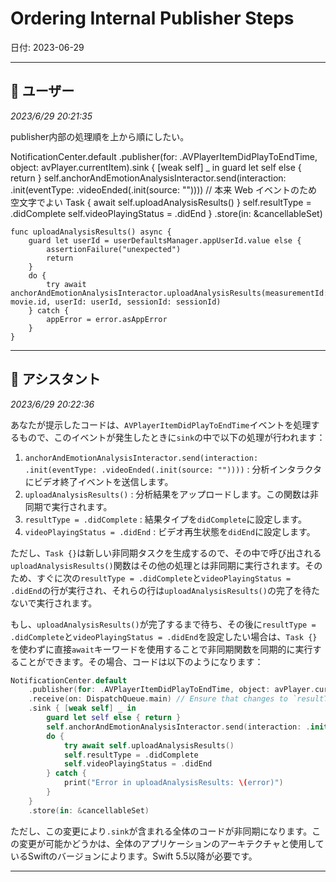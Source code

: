 # Ordering Internal Publisher Steps

日付: 2023-06-29

---

## 👤 ユーザー
*2023/6/29 20:21:35*

publisher内部の処理順を上から順にしたい。

NotificationCenter.default
            .publisher(for: .AVPlayerItemDidPlayToEndTime, object: avPlayer.currentItem).sink { [weak self] _ in
                guard let self else { return }
                self.anchorAndEmotionAnalysisInteractor.send(interaction: .init(eventType: .videoEnded(.init(source: "")))) // 本来 Web イベントのため空文字でよい
                Task {
                    await self.uploadAnalysisResults()
                }
                self.resultType = .didComplete
                self.videoPlayingStatus = .didEnd
            }
            .store(in: &cancellableSet)

    func uploadAnalysisResults() async {
        guard let userId = userDefaultsManager.appUserId.value else {
            assertionFailure("unexpected")
            return
        }
        do {
            try await anchorAndEmotionAnalysisInteractor.uploadAnalysisResults(measurementId: movie.id, userId: userId, sessionId: sessionId)
        } catch {
            appError = error.asAppError
        }
    }

---

## 🤖 アシスタント
*2023/6/29 20:22:36*

あなたが提示したコードは、`AVPlayerItemDidPlayToEndTime`イベントを処理するもので、このイベントが発生したときに`sink`の中で以下の処理が行われます：

1. `anchorAndEmotionAnalysisInteractor.send(interaction: .init(eventType: .videoEnded(.init(source: ""))))` : 分析インタラクタにビデオ終了イベントを送信します。
2. `uploadAnalysisResults()` : 分析結果をアップロードします。この関数は非同期で実行されます。
3. `resultType = .didComplete` : 結果タイプを`didComplete`に設定します。
4. `videoPlayingStatus = .didEnd` : ビデオ再生状態を`didEnd`に設定します。

ただし、`Task {}`は新しい非同期タスクを生成するので、その中で呼び出される`uploadAnalysisResults()`関数はその他の処理とは非同期に実行されます。そのため、すぐに次の`resultType = .didComplete`と`videoPlayingStatus = .didEnd`の行が実行され、それらの行は`uploadAnalysisResults()`の完了を待たないで実行されます。

もし、`uploadAnalysisResults()`が完了するまで待ち、その後に`resultType = .didComplete`と`videoPlayingStatus = .didEnd`を設定したい場合は、`Task {}`を使わずに直接`await`キーワードを使用することで非同期関数を同期的に実行することができます。その場合、コードは以下のようになります：

```swift
NotificationCenter.default
    .publisher(for: .AVPlayerItemDidPlayToEndTime, object: avPlayer.currentItem)
    .receive(on: DispatchQueue.main) // Ensure that changes to `resultType` and `videoPlayingStatus` are made on the main thread
    .sink { [weak self] _ in
        guard let self else { return }
        self.anchorAndEmotionAnalysisInteractor.send(interaction: .init(eventType: .videoEnded(.init(source: "")))) // 本来 Web イベントのため空文字でよい
        do {
            try await self.uploadAnalysisResults()
            self.resultType = .didComplete
            self.videoPlayingStatus = .didEnd
        } catch {
            print("Error in uploadAnalysisResults: \(error)")
        }
    }
    .store(in: &cancellableSet)
```

ただし、この変更により`.sink`が含まれる全体のコードが非同期になります。この変更が可能かどうかは、全体のアプリケーションのアーキテクチャと使用しているSwiftのバージョンによります。Swift 5.5以降が必要です。

---
